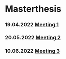 # Masterthesis


### 19.04.2022 [Meeting 1](Meeting1.md)
### 20.05.2022 [Meeting 2](Meeting2.md)
### 10.06.2022 [Meeting 3](Meeting3.html)
